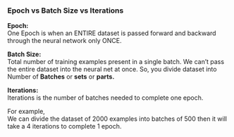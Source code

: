 ### Epoch vs Batch Size vs Iterations
<b>Epoch:</b></br>
One Epoch is when an ENTIRE dataset is passed forward and backward through the neural network only ONCE.

<b>Batch Size:</b></br>
Total number of training examples present in a single batch. We can’t pass the entire dataset into the neural net at once. So, you divide dataset into Number of <b>Batches</b> or <b>sets</b> or <b>parts.</b>

<b>Iterations:</b></br> 
Iterations is the number of batches needed to complete one epoch.

For example,</br> 
We can divide the dataset of 2000 examples into batches of 500 then it will take a 4 iterations to complete 1 epoch.